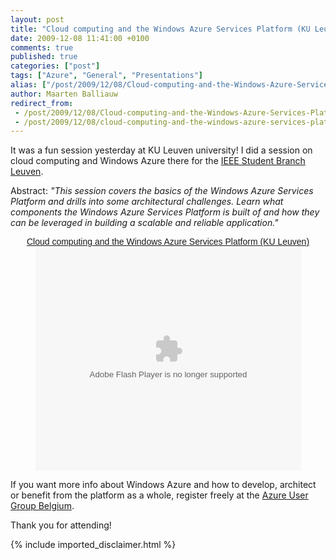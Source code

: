 ```yaml
---
layout: post
title: "Cloud computing and the Windows Azure Services Platform (KU Leuven)"
date: 2009-12-08 11:41:00 +0100
comments: true
published: true
categories: ["post"]
tags: ["Azure", "General", "Presentations"]
alias: ["/post/2009/12/08/Cloud-computing-and-the-Windows-Azure-Services-Platform-(KU-Leuven).aspx", "/post/2009/12/08/cloud-computing-and-the-windows-azure-services-platform-(ku-leuven).aspx"]
author: Maarten Balliauw
redirect_from:
 - /post/2009/12/08/Cloud-computing-and-the-Windows-Azure-Services-Platform-(KU-Leuven).aspx
 - /post/2009/12/08/cloud-computing-and-the-windows-azure-services-platform-(ku-leuven).aspx
---
```

<p>It was a fun session yesterday at KU Leuven university! I did a session on cloud computing and Windows Azure there for the <a href="http://www.ieee-sb-leuven.be
" target="_blank">IEEE Student Branch Leuven</a>.</p>
<p>Abstract: <em>"This session covers the basics of the Windows Azure Services Platform and drills into some architectural challenges. Learn what components the Windows Azure Services Platform is built of and how they can be leveraged in building a scalable and reliable application."</em></p>

<div style="width:100%;text-align:center;" id="__ss_2672479"><a style="font:14px Helvetica,Arial,Sans-serif;display:block;margin:12px 0 3px 0;text-decoration:underline;" href="http://www.slideshare.net/maartenba/cloud-computing-and-the-windows-azure-services-platform-ku-leuven" title="Cloud computing and the Windows Azure Services Platform (KU Leuven)">Cloud computing and the Windows Azure Services Platform (KU Leuven)</a><object style="margin:0px" width="425" height="355"><param name="movie" value="http://static.slidesharecdn.com/swf/ssplayer2.swf?doc=cfakepathcloudcomputingandthewindowsazureservicesplatform-kuleuven-091208043941-phpapp01&stripped_title=cloud-computing-and-the-windows-azure-services-platform-ku-leuven" /><param name="allowFullScreen" value="true"/><param name="allowScriptAccess" value="always"/><embed src="http://static.slidesharecdn.com/swf/ssplayer2.swf?doc=cfakepathcloudcomputingandthewindowsazureservicesplatform-kuleuven-091208043941-phpapp01&stripped_title=cloud-computing-and-the-windows-azure-services-platform-ku-leuven" type="application/x-shockwave-flash" allowscriptaccess="always" allowfullscreen="true" width="425" height="355"></embed></object></div>
<p>If you want more info about Windows Azure and how to develop, architect or benefit from the platform as a whole, register freely at the <a href="http://www.azug.be" target="_blank">Azure User Group Belgium</a>.</p>
<p>Thank you for attending!</p>
{% include imported_disclaimer.html %}

